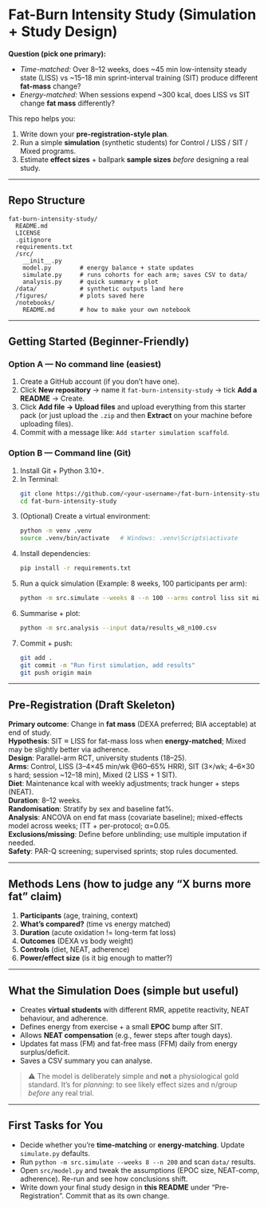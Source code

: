 # Fat-Burn Intensity Study (Simulation + Study Design)

**Question (pick one primary):**
- *Time-matched:* Over 8–12 weeks, does ~45 min low-intensity steady state (LISS) vs ~15–18 min sprint-interval training (SIT) produce different **fat-mass** change?
- *Energy-matched:* When sessions expend ~300 kcal, does LISS vs SIT change **fat mass** differently?

This repo helps you:
1) Write down your **pre-registration-style plan**.
2) Run a simple **simulation** (synthetic students) for Control / LISS / SIT / Mixed programs.
3) Estimate **effect sizes** + ballpark **sample sizes** *before* designing a real study.

---

## Repo Structure

```
fat-burn-intensity-study/
  README.md
  LICENSE
  .gitignore
  requirements.txt
  /src/
    __init__.py
    model.py        # energy balance + state updates
    simulate.py     # runs cohorts for each arm; saves CSV to data/
    analysis.py     # quick summary + plot
  /data/            # synthetic outputs land here
  /figures/         # plots saved here
  /notebooks/
    README.md       # how to make your own notebook
```

---

## Getting Started (Beginner-Friendly)

### Option A — **No command line** (easiest)
1. Create a GitHub account (if you don’t have one).
2. Click **New repository** → name it `fat-burn-intensity-study` → tick **Add a README** → Create.
3. Click **Add file → Upload files** and upload everything from this starter pack (or just upload the `.zip` and then **Extract** on your machine before uploading files).
4. Commit with a message like: `Add starter simulation scaffold`.

### Option B — Command line (Git)
1. Install Git + Python 3.10+.
2. In Terminal:
   ```bash
   git clone https://github.com/<your-username>/fat-burn-intensity-study.git
   cd fat-burn-intensity-study
   ```
3. (Optional) Create a virtual environment:
   ```bash
   python -m venv .venv
   source .venv/bin/activate   # Windows: .venv\Scripts\activate
   ```
4. Install dependencies:
   ```bash
   pip install -r requirements.txt
   ```
5. Run a quick simulation (Example: 8 weeks, 100 participants per arm):
   ```bash
   python -m src.simulate --weeks 8 --n 100 --arms control liss sit mixed
   ```
6. Summarise + plot:
   ```bash
   python -m src.analysis --input data/results_w8_n100.csv
   ```
7. Commit + push:
   ```bash
   git add .
   git commit -m "Run first simulation, add results"
   git push origin main
   ```

---

## Pre-Registration (Draft Skeleton)

**Primary outcome**: Change in **fat mass** (DEXA preferred; BIA acceptable) at end of study.  
**Hypothesis**: SIT ≈ LISS for fat-mass loss when **energy-matched**; Mixed may be slightly better via adherence.  
**Design**: Parallel-arm RCT, university students (18–25).  
**Arms**: Control, LISS (3–4×45 min/wk @60–65% HRR), SIT (3×/wk; 4–6×30 s hard; session ~12–18 min), Mixed (2 LISS + 1 SIT).  
**Diet**: Maintenance kcal with weekly adjustments; track hunger + steps (NEAT).  
**Duration**: 8–12 weeks.  
**Randomisation**: Stratify by sex and baseline fat%.  
**Analysis**: ANCOVA on end fat mass (covariate baseline); mixed-effects model across weeks; ITT + per-protocol; α=0.05.  
**Exclusions/missing**: Define before unblinding; use multiple imputation if needed.  
**Safety**: PAR-Q screening; supervised sprints; stop rules documented.

---

## Methods Lens (how to judge any “X burns more fat” claim)
1. **Participants** (age, training, context)  
2. **What’s compared?** (time vs energy matched)  
3. **Duration** (acute oxidation != long-term fat loss)  
4. **Outcomes** (DEXA vs body weight)  
5. **Controls** (diet, NEAT, adherence)  
6. **Power/effect size** (is it big enough to matter?)

---

## What the Simulation Does (simple but useful)

- Creates **virtual students** with different RMR, appetite reactivity, NEAT behaviour, and adherence.
- Defines energy from exercise + a small **EPOC** bump after SIT.
- Allows **NEAT compensation** (e.g., fewer steps after tough days).
- Updates fat mass (FM) and fat-free mass (FFM) daily from energy surplus/deficit.
- Saves a CSV summary you can analyse.

> ⚠️ The model is deliberately simple and **not** a physiological gold standard. It’s for *planning*: to see likely effect sizes and n/group *before* any real trial.

---

## First Tasks for You
- Decide whether you’re **time-matching** or **energy-matching**. Update `simulate.py` defaults.
- Run `python -m src.simulate --weeks 8 --n 200` and scan `data/` results.
- Open `src/model.py` and tweak the assumptions (EPOC size, NEAT-comp, adherence). Re-run and see how conclusions shift.
- Write down your final study design in **this README** under “Pre-Registration”. Commit that as its own change.